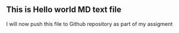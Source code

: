 ## This is Hello world MD text file
I will now push this file to Github repository as part of my assigment 
